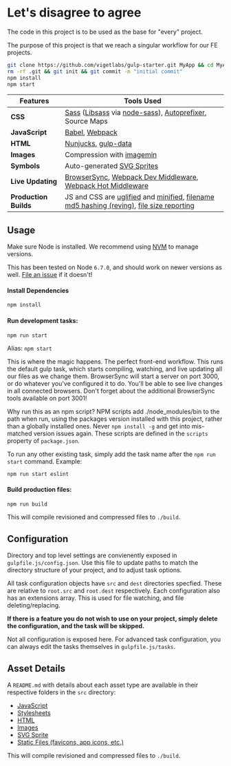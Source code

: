 # Let's disagree to agree

The code in this project is to be used as the base for "every" project.

The purpose of this project is that we reach a singular workflow for our FE projects.

```bash
git clone https://github.com/vigetlabs/gulp-starter.git MyApp && cd MyApp
rm -rf .git && git init && git commit -m "initial commit"
npm install
npm start
```

Features | Tools Used
------ | -----
**CSS** | [Sass](http://sass-lang.com/) ([Libsass](http://sass-lang.com/libsass) via [node-sass](https://github.com/sass/node-sass)), [Autoprefixer](https://github.com/postcss/autoprefixer), Source Maps
**JavaScript** | [Babel](http://babeljs.io/), [Webpack](http://webpack.github.io/)
**HTML** | [Nunjucks](https://mozilla.github.io/nunjucks/), [gulp-data](https://github.com/colynb/gulp-data)
**Images** | Compression with [imagemin](https://www.npmjs.com/package/gulp-imagemin)
**Symbols** | Auto-generated [SVG Sprites](https://github.com/w0rm/gulp-svgstore)
**Live Updating** | [BrowserSync](http://www.browsersync.io/), [Webpack Dev Middleware](https://github.com/webpack/webpack-dev-middleware), [Webpack Hot Middleware](https://github.com/glenjamin/webpack-hot-middleware)
**Production Builds** | JS and CSS are [uglified](https://github.com/terinjokes/gulp-uglify) and [minified](http://cssnano.co/), [filename md5 hashing (reving)](https://github.com/sindresorhus/gulp-rev), [file size reporting](https://github.com/jaysalvat/gulp-sizereport)

## Usage
Make sure Node is installed. We recommend using [NVM](https://github.com/creationix/nvm) to manage versions. 

This has been tested on Node `6.7.0`, and should work on newer versions as well. [File an issue](https://git.prophets.be/playground/lets-disagree-to-agree/issues) if it doesn't!

#### Install Dependencies
```bash
npm install
```

#### Run development tasks:
```bash
npm run start
```
Alias: `npm start`

This is where the magic happens. The perfect front-end workflow. This runs the default gulp task, which starts compiling, watching, and live updating all our files as we change them. BrowserSync will start a server on port 3000, or do whatever you've configured it to do. You'll be able to see live changes in all connected browsers. Don't forget about the additional BrowserSync tools available on port 3001!

Why run this as an npm script? NPM scripts add ./node_modules/bin to the path when run, using the packages version installed with this project, rather than a globally installed ones. Never `npm install -g` and get into mis-matched version issues again. These scripts are defined in the `scripts` property of `package.json`.

To run any other existing task, simply add the task name after the `npm run start` command. Example:

`npm run start eslint`

#### Build production files:
```bash
npm run build
```

This will compile revisioned and compressed files to `./build`. 

## Configuration
Directory and top level settings are convienently exposed in `gulpfile.js/config.json`. Use this file to update paths to match the directory structure of your project, and to adjust task options.

All task configuration objects have `src` and `dest` directories specfied. These are relative to `root.src` and `root.dest` respectively. Each configuration also has an extensions array. This is used for file watching, and file deleting/replacing.

**If there is a feature you do not wish to use on your project, simply delete the configuration, and the task will be skipped.**

Not all configuration is exposed here. For advanced task configuration, you can always edit the tasks themselves in `gulpfile.js/tasks`.


## Asset Details
A `README.md` with details about each asset type are available in their respective folders in the `src` directory:

- [JavaScript](src/js)
- [Stylesheets](src/sass)
- [HTML](src/templates)
- [Images](src/images)
- [SVG Sprite](src/symbols)
- [Static Files (favicons, app icons, etc.)](src/static)

This will compile revisioned and compressed files to `./build`. 
